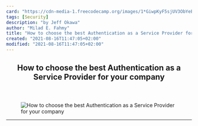 ```yaml
---
card: "https://cdn-media-1.freecodecamp.org/images/1*GiwpKyF5sjUV3ObYeEjkrg.png"
tags: [Security]
description: "by Jeff Okawa"
author: "Milad E. Fahmy"
title: "How to choose the best Authentication as a Service Provider for your company"
created: "2021-08-16T11:47:05+02:00"
modified: "2021-08-16T11:47:05+02:00"
---
```

<div class="site-wrapper">
<main id="site-main" class="site-main outer">
<div class="inner">
<article class="post-full post tag-security tag-cloud-computing tag-tech tag-startup tag-technology ">
<header class="post-full-header">
<h1 class="post-full-title">How to choose the best Authentication as a Service Provider for your company</h1>
</header>
<figure class="post-full-image">
<picture>
<source media="(max-width: 700px)" sizes="1px" srcset="data:image/gif;base64,R0lGODlhAQABAIAAAAAAAP///yH5BAEAAAAALAAAAAABAAEAAAIBRAA7 1w">
<source media="(min-width: 701px)" sizes="(max-width: 800px) 400px,
(max-width: 1170px) 700px,
1400px" srcset="https://cdn-media-1.freecodecamp.org/images/1*GiwpKyF5sjUV3ObYeEjkrg.png 300w,
https://cdn-media-1.freecodecamp.org/images/1*GiwpKyF5sjUV3ObYeEjkrg.png 600w,
https://cdn-media-1.freecodecamp.org/images/1*GiwpKyF5sjUV3ObYeEjkrg.png 1000w,
https://cdn-media-1.freecodecamp.org/images/1*GiwpKyF5sjUV3ObYeEjkrg.png 2000w">
<img onerror="this.style.display='none'" src="https://cdn-media-1.freecodecamp.org/images/1*GiwpKyF5sjUV3ObYeEjkrg.png" alt="How to choose the best Authentication as a Service Provider for your company">
</picture>
</figure>
<section class="post-full-content">
<div class="post-content medium-migrated-article">
</div>
<hr>
</section>
</article>
</div>
</main>
</div>
<!-- Google Tag Manager (noscript) -->
<!-- End Google Tag Manager (noscript) -->
